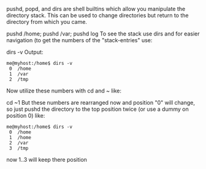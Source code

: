 pushd, popd, and dirs are shell builtins which allow you manipulate the directory stack. 
This can be used to change directories but return to the directory from which you came.

pushd /home; pushd /var; pushd log
To see the stack use dirs and for easier navigation (to get the numbers of the "stack-entries" use:

dirs -v
Output:

```
me@myhost:/home$ dirs -v
 0  /home
 1  /var
 2  /tmp
```
Now utilize these numbers with cd and ~ like:

cd ~1
But these numbers are rearranged now and position "0" will change, so just pushd the directory to the top position twice (or use a dummy on position 0) like:

```
me@myhost:/home$ dirs -v
 0  /home
 1  /home
 2  /var
 3  /tmp
```
now 1..3 will keep there position

